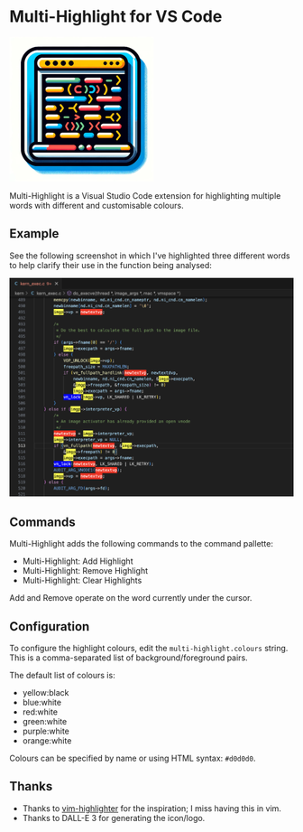 # Multi-Highlight for VS Code

![Multi-Highlight](images/icon.png)

Multi-Highlight is a Visual Studio Code extension for highlighting multiple
words with different and customisable colours.

## Example

See the following screenshot in which I've highlighted three different words to
help clarify their use in the function being analysed:

![Screenshot](images/screenshot.png)

## Commands

Multi-Highlight adds the following commands to the command pallette:

- Multi-Highlight: Add Highlight
- Multi-Highlight: Remove Highlight
- Multi-Highlight: Clear Highlights

Add and Remove operate on the word currently under the cursor.

## Configuration

To configure the highlight colours, edit the `multi-highlight.colours` string.
This is a comma-separated list of background/foreground pairs.

The default list of colours is:

- yellow:black
- blue:white
- red:white
- green:white
- purple:white
- orange:white

Colours can be specified by name or using HTML syntax: `#d0d0d0`.

## Thanks

- Thanks to [vim-highlighter](https://github.com/azabiong/vim-highlighter) for
  the inspiration; I miss having this in vim.
- Thanks to DALL-E 3 for generating the icon/logo.
